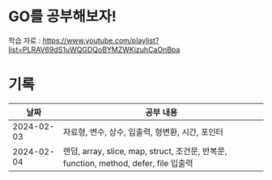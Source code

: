 # GO를 공부해보자!
학습 자료 : https://www.youtube.com/playlist?list=PLRAV69dS1uWQGDQoBYMZWKjzuhCaOnBpa

# 기록

| 날짜         | 공부 내용                                                        |
|------------|-----------------------------------------------------------|
| 2024-02-03 | 자료형, 변수, 상수, 입출력, 형변환, 시간, 포인터 |
| 2024-02-04 | 랜덤, array, slice, map, struct, 조건문, 반복문, function, method, defer, file 입출력 |